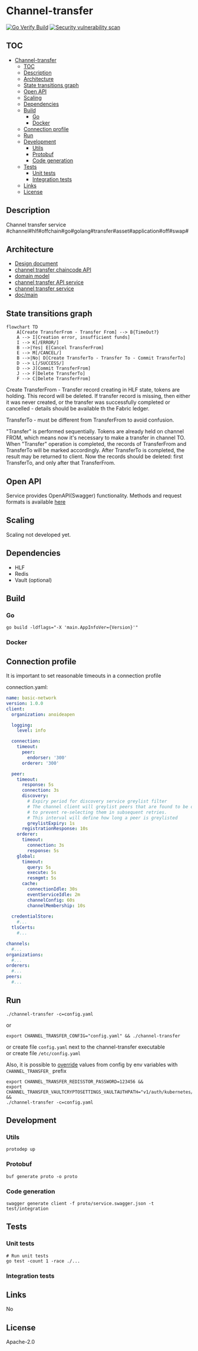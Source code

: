 # Channel-transfer

[![Go Verify Build](https://github.com/anoideaopen/channel-transfer/actions/workflows/go.yml/badge.svg)](https://github.com/anoideaopen/channel-transfer/actions/workflows/go.yml)
[![Security vulnerability scan](https://github.com/anoideaopen/channel-transfer/actions/workflows/vulnerability-scan.yml/badge.svg)](https://github.com/anoideaopen/channel-transfer/actions/workflows/vulnerability-scan.yml)

## TOC
- [Channel-transfer](#channel-transfer)
  - [TOC](#toc)
  - [Description](#description)
  - [Architecture](#architecture)
  - [State transitions graph](#state-transitions-graph)
  - [Open API](#open-api)
  - [Scaling](#scaling)
  - [Dependencies](#dependencies)
  - [Build](#build)
    - [Go](#go)
    - [Docker](#docker)
  - [Connection profile](#connection-profile)
  - [Run](#run)
  - [Development](#development)
    - [Utils](#utils)
    - [Protobuf](#protobuf)
    - [Code generation](#code-generation)
  - [Tests](#tests)
    - [Unit tests](#unit-tests)
    - [Integration tests](#integration-tests)
  - [Links](#links)
  - [License](#license)

## Description
Channel transfer service #channel#hlf#offchain#go#golang#transfer#asset#application#off#swap#

## Architecture

- [Design document](https://gitlab.scientificideas.org/core/application/doc/-/blob/master/design/cross_channel_transfer/index.md)
- [channel transfer chaincode API](doc/chaincodeAPI.md)
- [domain model](doc/domainModel.md)
- [channel transfer API service](doc/channelTransferApiService.md)
- [channel transfer service](doc/channelTransferService.md)
- [doc/main](doc/main.md)

## State transitions graph 

```mermaid
flowchart TD
    A[Create TransferFrom - Transfer From] --> B{TimeOut?}
    A --> I[Creation error, insufficient funds]
    I --> K[/ERROR/]
    B -->|Yes| E[Cancel TransferFrom]
    E --> M[/CANCEL/]
    B -->|No| D[Create TransferTo - Transfer To - Commit TransferTo]
    D --> L[/SUCCESS/]
    D --> J[Commit TransferFrom]
    J --> F[Delete TransferTo]
    F --> C[Delete TransferFrom]
```

Create TransferFrom - Transfer record creating in HLF state, tokens are holding. This record will be deleted. If transfer record is missing, then either it was never created, or the transfer was successfully completed or cancelled - details should be available th the Fabric ledger.

TransferTo - must be different from TransferFrom to avoid confusion. 

"Transfer" is performed sequentially. Tokens are already held on channel FROM, which means now it's necessary to make a transfer in channel TO. When "Transfer" operation is completed, the records of TransferFrom and TransferTo will be marked accordingly. After TransferTo is completed, the result may be returned to client. Now the records should be deleted: first TransferTo, and only after that TransferFrom.

## Open API

Service provides OpenAPI(Swagger) functionality. Methods and request formats is available [here](proto/service.swagger.json)

## Scaling

Scaling not developed yet.

## Dependencies

- HLF
- Redis
- Vault (optional)

## Build

### Go
```shell
go build -ldflags="-X 'main.AppInfoVer={Version}'"
```

### Docker

## Connection profile

It is important to set reasonable timeouts in a connection profile

connection.yaml:
```yaml
name: basic-network
version: 1.0.0
client:
  organization: anoideapen

  logging:
    level: info

  connection:
    timeout:
      peer:
        endorser: '300'
      orderer: '300'

  peer:
    timeout:
      response: 5s
      connection: 3s
      discovery:
        # Expiry period for discovery service greylist filter
        # The channel client will greylist peers that are found to be offline
        # to prevent re-selecting them in subsequent retries.
        # This interval will define how long a peer is greylisted
        greylistExpiry: 1s
      registrationResponse: 10s
    orderer:
      timeout:
        connection: 3s
        response: 5s
    global:
      timeout:
        query: 5s
        execute: 5s
        resmgmt: 5s
      cache:
        connectionIdle: 30s
        eventServiceIdle: 2m
        channelConfig: 60s
        channelMembership: 10s
        
  credentialStore:
    #...
  tlsCerts:
    #...

channels:
  #...
organizations:
  #...
orderers:
  #...
peers:
  #...
```

## Run

```shell
./channel-transfer -c=config.yaml
```
or
```shell
export CHANNEL_TRANSFER_CONFIG="config.yaml" && ./channel-transfer
```
or create file ```config.yaml``` next to the channel-transfer executable\
or create file ```/etc/config.yaml```

Also, it is possible to [override](https://github.com/spf13/viper#working-with-environment-variables) values from config by env variables with `CHANNEL_TRANSFER_` prefix
```shell
export CHANNEL_TRANSFER_REDISSTOR_PASSWORD=123456 &&
export CHANNEL_TRANSFER_VAULTCRYPTOSETTINGS_VAULTAUTHPATH="v1/auth/kubernetes/login" &&
./channel-transfer -c=config.yaml
```

## Development

### Utils

```shell
protodep up
```

### Protobuf

```shell
buf generate proto -o proto 
```

### Code generation

```shell
swagger generate client -f proto/service.swagger.json -t test/integration
```

## Tests
### Unit tests

```shell
# Run unit tests
go test -count 1 -race ./...
```

### Integration tests

## Links
No

## License
Apache-2.0